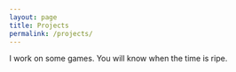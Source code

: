 ```yaml
---
layout: page
title: Projects
permalink: /projects/
---
```


I work on some games. You will know when the time is ripe.

